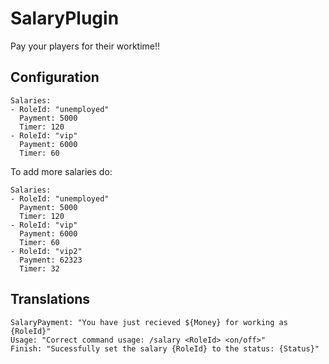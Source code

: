 # SalaryPlugin

Pay your players for their worktime!!

## Configuration
```
Salaries:
- RoleId: "unemployed"
  Payment: 5000
  Timer: 120
- RoleId: "vip"
  Payment: 6000
  Timer: 60
```

To add more salaries do:
```
Salaries:
- RoleId: "unemployed"
  Payment: 5000
  Timer: 120
- RoleId: "vip"
  Payment: 6000
  Timer: 60
- RoleId: "vip2"
  Payment: 62323
  Timer: 32
```

## Translations
```
SalaryPayment: "You have just recieved ${Money} for working as {RoleId}"
Usage: "Correct command usage: /salary <RoleId> <on/off>"
Finish: "Sucessfully set the salary {RoleId} to the status: {Status}"
```
